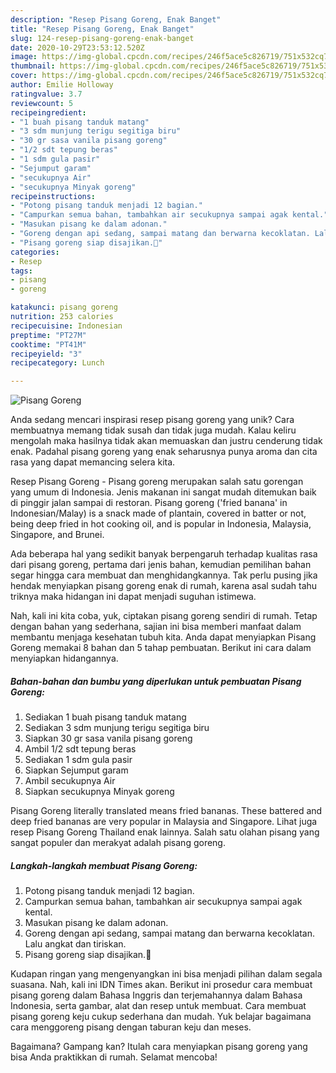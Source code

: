 ```yaml
---
description: "Resep Pisang Goreng, Enak Banget"
title: "Resep Pisang Goreng, Enak Banget"
slug: 124-resep-pisang-goreng-enak-banget
date: 2020-10-29T23:53:12.520Z
image: https://img-global.cpcdn.com/recipes/246f5ace5c826719/751x532cq70/pisang-goreng-foto-resep-utama.jpg
thumbnail: https://img-global.cpcdn.com/recipes/246f5ace5c826719/751x532cq70/pisang-goreng-foto-resep-utama.jpg
cover: https://img-global.cpcdn.com/recipes/246f5ace5c826719/751x532cq70/pisang-goreng-foto-resep-utama.jpg
author: Emilie Holloway
ratingvalue: 3.7
reviewcount: 5
recipeingredient:
- "1 buah pisang tanduk matang"
- "3 sdm munjung terigu segitiga biru"
- "30 gr sasa vanila pisang goreng"
- "1/2 sdt tepung beras"
- "1 sdm gula pasir"
- "Sejumput garam"
- "secukupnya Air"
- "secukupnya Minyak goreng"
recipeinstructions:
- "Potong pisang tanduk menjadi 12 bagian."
- "Campurkan semua bahan, tambahkan air secukupnya sampai agak kental."
- "Masukan pisang ke dalam adonan."
- "Goreng dengan api sedang, sampai matang dan berwarna kecoklatan. Lalu angkat dan tiriskan."
- "Pisang goreng siap disajikan.🤩"
categories:
- Resep
tags:
- pisang
- goreng

katakunci: pisang goreng 
nutrition: 253 calories
recipecuisine: Indonesian
preptime: "PT27M"
cooktime: "PT41M"
recipeyield: "3"
recipecategory: Lunch

---
```



![Pisang Goreng](https://img-global.cpcdn.com/recipes/246f5ace5c826719/751x532cq70/pisang-goreng-foto-resep-utama.jpg)

Anda sedang mencari inspirasi resep pisang goreng yang unik? Cara membuatnya memang tidak susah dan tidak juga mudah. Kalau keliru mengolah maka hasilnya tidak akan memuaskan dan justru cenderung tidak enak. Padahal pisang goreng yang enak seharusnya punya aroma dan cita rasa yang dapat memancing selera kita.

Resep Pisang Goreng - Pisang goreng merupakan salah satu gorengan yang umum di Indonesia. Jenis makanan ini sangat mudah ditemukan baik di pinggir jalan sampai di restoran. Pisang goreng (&#39;fried banana&#39; in Indonesian/Malay) is a snack made of plantain, covered in batter or not, being deep fried in hot cooking oil, and is popular in Indonesia, Malaysia, Singapore, and Brunei.

Ada beberapa hal yang sedikit banyak berpengaruh terhadap kualitas rasa dari pisang goreng, pertama dari jenis bahan, kemudian pemilihan bahan segar hingga cara membuat dan menghidangkannya. Tak perlu pusing jika hendak menyiapkan pisang goreng enak di rumah, karena asal sudah tahu triknya maka hidangan ini dapat menjadi suguhan istimewa.


Nah, kali ini kita coba, yuk, ciptakan pisang goreng sendiri di rumah. Tetap dengan bahan yang sederhana, sajian ini bisa memberi manfaat dalam membantu menjaga kesehatan tubuh kita. Anda dapat menyiapkan Pisang Goreng memakai 8 bahan dan 5 tahap pembuatan. Berikut ini cara dalam menyiapkan hidangannya.

<!--inarticleads1-->

##### Bahan-bahan dan bumbu yang diperlukan untuk pembuatan Pisang Goreng:

1. Sediakan 1 buah pisang tanduk matang
1. Sediakan 3 sdm munjung terigu segitiga biru
1. Siapkan 30 gr sasa vanila pisang goreng
1. Ambil 1/2 sdt tepung beras
1. Sediakan 1 sdm gula pasir
1. Siapkan Sejumput garam
1. Ambil secukupnya Air
1. Siapkan secukupnya Minyak goreng


Pisang Goreng literally translated means fried bananas. These battered and deep fried bananas are very popular in Malaysia and Singapore. Lihat juga resep Pisang Goreng Thailand enak lainnya. Salah satu olahan pisang yang sangat populer dan merakyat adalah pisang goreng. 

<!--inarticleads2-->

##### Langkah-langkah membuat Pisang Goreng:

1. Potong pisang tanduk menjadi 12 bagian.
1. Campurkan semua bahan, tambahkan air secukupnya sampai agak kental.
1. Masukan pisang ke dalam adonan.
1. Goreng dengan api sedang, sampai matang dan berwarna kecoklatan. Lalu angkat dan tiriskan.
1. Pisang goreng siap disajikan.🤩


Kudapan ringan yang mengenyangkan ini bisa menjadi pilihan dalam segala suasana. Nah, kali ini IDN Times akan. Berikut ini prosedur cara membuat pisang goreng dalam Bahasa Inggris dan terjemahannya dalam Bahasa Indonesia, serta gambar, alat dan resep untuk membuat. Cara membuat pisang goreng keju cukup sederhana dan mudah. Yuk belajar bagaimana cara menggoreng pisang dengan taburan keju dan meses. 

Bagaimana? Gampang kan? Itulah cara menyiapkan pisang goreng yang bisa Anda praktikkan di rumah. Selamat mencoba!
